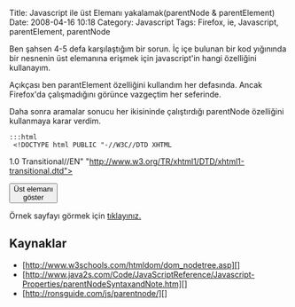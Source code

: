 Title: Javascript ile üst Elemanı yakalamak(parentNode &amp; parentElement)
Date: 2008-04-16 10:18
Category: Javascript
Tags: Firefox, ie, Javascript, parentElement, parentNode

Ben şahsen 4-5 defa karşılaştığım bir sorun. İç içe bulunan bir kod
yığınında bir nesnenin üst elemanına erişmek için javascript'in hangi
özelliğini kullanayım.

Açıkçası ben <span>parantElement</span> özelliğini kullandım her
defasında. Ancak Firefox'da çalışmadığını görünce vazgeçtim her
seferinde.

Daha sonra aramalar sonucu her ikisininde çalıştırdığı
<span>parentNode</span> özelliğini kullanmaya karar verdim.

	:::html
	 <!DOCTYPE html PUBLIC "-//W3C//DTD XHTML
1.0 Transitional//EN"
"http://www.w3.org/TR/xhtml1/DTD/xhtml1-transitional.dtd"> <html
xmlns="http://www.w3.org/1999/xhtml"> <head> <meta
http-equiv="Content-Type" content="text/html; charset=utf-8" />
<title>parentNode örnek sayfası</title> </head> <body> <form
id="DugmeFormu"> <input id="Dugme" type="button" value="Üst elemanı
göster" onclick="ustEleman();"> </form> <script
language="JavaScript"> function ustEleman() { var m =
document.getElementById("Dugme").parentNode.id; alert("Üst elemanı:
"+'"'+m+'"'); } </script> </body> </html> 

Örnek sayfayı görmek için [tıklayınız.][]

## Kaynaklar

-   [http://www.w3schools.com/htmldom/dom_nodetree.asp][]
-   [http://www.java2s.com/Code/JavaScriptReference/Javascript-Properties/parentNodeSyntaxandNote.htm][]
-   [http://ronsguide.com/js/parentnode/][]

</p>

  [tıklayınız.]: http://www.fatihhayrioglu.com/dokumanlar/parentNode.htm
  [http://www.w3schools.com/htmldom/dom_nodetree.asp]: http://www.w3schools.com/htmldom/dom_nodetree.asp
  [http://www.java2s.com/Code/JavaScriptReference/Javascript-Properties/parentNodeSyntaxandNote.htm]: http://www.java2s.com/Code/JavaScriptReference/Javascript-Properties/parentNodeSyntaxandNote.htm
  [http://ronsguide.com/js/parentnode/]: http://ronsguide.com/js/parentnode/
